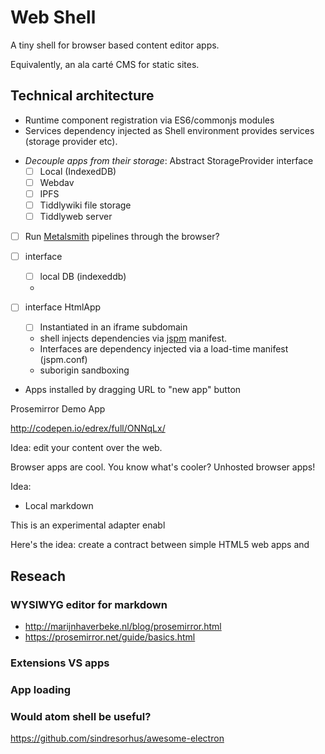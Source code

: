 # Web Shell

A tiny shell for browser based content editor apps.

Equivalently, an ala carté CMS for static sites.

## Technical architecture

 - Runtime component registration via ES6/commonjs modules
 - Services dependency injected as Shell environment provides services (storage provider etc).


* *Decouple apps from their storage*:  Abstract StorageProvider interface
  - [ ] Local (IndexedDB)
  - [ ] Webdav
  - [ ] IPFS
  - [ ] Tiddlywiki file storage
  - [ ] Tiddlyweb server
* [ ] Run [Metalsmith](https://github.com/metalsmith/metalsmith) pipelines through the browser?


* [ ] interface 
  * [ ] local DB (indexeddb)
  * 



* [ ] interface HtmlApp
  - [ ] Instantiated in an iframe subdomain
  - shell injects dependencies via [jspm](http://jspm.io/) manifest.
  - Interfaces are dependency injected via a load-time manifest (jspm.conf)
  - suborigin sandboxing
* Apps installed by dragging URL to "new app" button

Prosemirror Demo App

http://codepen.io/edrex/full/ONNqLx/

Idea: edit your content over the web.

Browser apps are cool. You know what's cooler? Unhosted browser apps!

Idea:

 - Local markdown 

This is an experimental adapter enabl

Here's the idea: create a contract between simple HTML5 web apps and 

## Reseach

### WYSIWYG editor for markdown

- http://marijnhaverbeke.nl/blog/prosemirror.html
- https://prosemirror.net/guide/basics.html


### Extensions VS apps



### App loading



### Would atom shell be useful?

https://github.com/sindresorhus/awesome-electron
